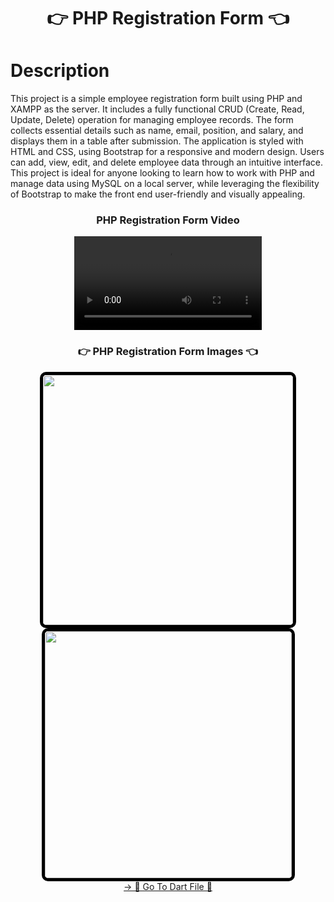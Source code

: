 <h1 align="center">👉 PHP Registration Form 👈</h1> 

# Description
This project is a simple employee registration form built using PHP and XAMPP as the server. It includes a fully functional CRUD (Create, Read, Update, Delete) operation for managing employee records. The form collects essential details such as name, email, position, and salary, and displays them in a table after submission. The application is styled with HTML and CSS, using Bootstrap for a responsive and modern design. Users can add, view, edit, and delete employee data through an intuitive interface. This project is ideal for anyone looking to learn how to work with PHP and manage data using MySQL on a local server, while leveraging the flexibility of Bootstrap to make the front end user-friendly and visually appealing.

<h3 align="center">PHP Registration Form Video</h3>  

<div align="center">
 <video src="https://github.com/user-attachments/assets/57004a23-3641-4e9a-879a-e0c10d986386"> 
</video>
</div>

<h3 align="center">👉 PHP Registration Form Images 👈</h3>  

<div align="center">  
  <img height="400" src="https://github.com/user-attachments/assets/c1303780-66f7-4d6f-8e9e-180c4daad9a5" style="border: 5px solid #000; border-radius: 10px;" />  
  <br>  
  <img height="395" src="https://github.com/user-attachments/assets/c420f314-a205-422c-9272-72f052bc8e14" style="border: 5px solid #000; border-radius: 10px;" />  
</div>

<div align="center">
<a href="https://github.com/YashuPatel1724/PHP/tree/main/php">-> 📂 Go To Dart File 📂 </a>
</div>
